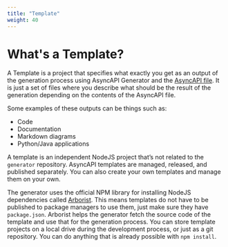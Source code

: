 ```yaml
---
title: "Template"
weight: 40
---
```


# What's a Template?

A Template is a project that specifies what exactly you get as an output of the generation process using AsyncAPI Generator and the [AsyncAPI file](asyncapi-file.md). It is just a set of files where you describe what should be the result of the generation depending on the contents of the AsyncAPI file. 

Some examples of these outputs can be things such as:

- Code
- Documentation
- Markdown diagrams
- Python/Java applications

A template is an independent NodeJS project that’s not related to the `generator` repository. AsyncAPI templates are managed, released, and published separately. You can also create your own templates and manage them on your own.

The generator uses the official NPM library for installing NodeJS dependencies called [Arborist](https://www.npmjs.com/package/@npmcli/arborist). This means templates do not have to be published to package managers to use them, just make sure they have `package.json`.
Arborist helps the generator fetch the source code of the template and use that for the generation process. You can store template projects on a local drive during the development process, or just as a git repository. You can do anything that is already possible with `npm install`.








